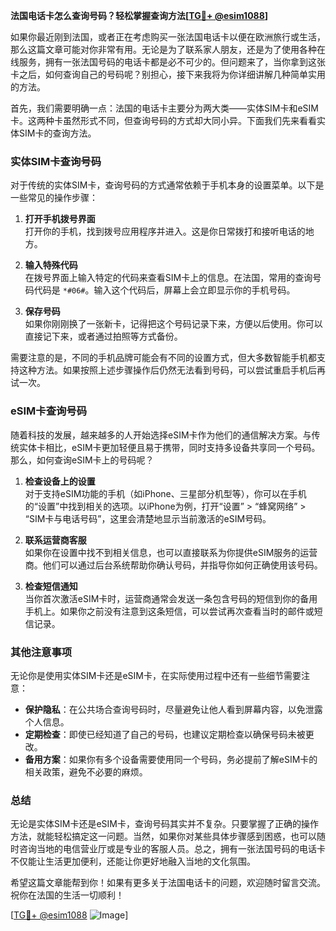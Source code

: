 **法国电话卡怎么查询号码？轻松掌握查询方法[[TG💪+ @esim1088](https://t.me/s/esim1088)]**

如果你最近刚到法国，或者正在考虑购买一张法国电话卡以便在欧洲旅行或生活，那么这篇文章可能对你非常有用。无论是为了联系家人朋友，还是为了使用各种在线服务，拥有一张法国号码的电话卡都是必不可少的。但问题来了，当你拿到这张卡之后，如何查询自己的号码呢？别担心，接下来我将为你详细讲解几种简单实用的方法。

首先，我们需要明确一点：法国的电话卡主要分为两大类——实体SIM卡和eSIM卡。这两种卡虽然形式不同，但查询号码的方式却大同小异。下面我们先来看看实体SIM卡的查询方法。

### 实体SIM卡查询号码

对于传统的实体SIM卡，查询号码的方式通常依赖于手机本身的设置菜单。以下是一些常见的操作步骤：

1. **打开手机拨号界面**  
   打开你的手机，找到拨号应用程序并进入。这是你日常拨打和接听电话的地方。

2. **输入特殊代码**  
   在拨号界面上输入特定的代码来查看SIM卡上的信息。在法国，常用的查询号码代码是 `*#06#`。输入这个代码后，屏幕上会立即显示你的手机号码。

3. **保存号码**  
   如果你刚刚换了一张新卡，记得把这个号码记录下来，方便以后使用。你可以直接记下来，或者通过拍照等方式备份。

需要注意的是，不同的手机品牌可能会有不同的设置方式，但大多数智能手机都支持这种方法。如果按照上述步骤操作后仍然无法看到号码，可以尝试重启手机后再试一次。

### eSIM卡查询号码

随着科技的发展，越来越多的人开始选择eSIM卡作为他们的通信解决方案。与传统实体卡相比，eSIM卡更加轻便且易于携带，同时支持多设备共享同一个号码。那么，如何查询eSIM卡上的号码呢？

1. **检查设备上的设置**  
   对于支持eSIM功能的手机（如iPhone、三星部分机型等），你可以在手机的“设置”中找到相关的选项。以iPhone为例，打开“设置” > “蜂窝网络” > “SIM卡与电话号码”，这里会清楚地显示当前激活的eSIM号码。

2. **联系运营商客服**  
   如果你在设置中找不到相关信息，也可以直接联系为你提供eSIM服务的运营商。他们可以通过后台系统帮助你确认号码，并指导你如何正确使用该号码。

3. **检查短信通知**  
   当你首次激活eSIM卡时，运营商通常会发送一条包含号码的短信到你的备用手机上。如果你之前没有注意到这条短信，可以尝试再次查看当时的邮件或短信记录。

### 其他注意事项

无论你是使用实体SIM卡还是eSIM卡，在实际使用过程中还有一些细节需要注意：

- **保护隐私**：在公共场合查询号码时，尽量避免让他人看到屏幕内容，以免泄露个人信息。
- **定期检查**：即使已经知道了自己的号码，也建议定期检查以确保号码未被更改。
- **备用方案**：如果你有多个设备需要使用同一个号码，务必提前了解eSIM卡的相关政策，避免不必要的麻烦。

### 总结

无论是实体SIM卡还是eSIM卡，查询号码其实并不复杂。只要掌握了正确的操作方法，就能轻松搞定这一问题。当然，如果你对某些具体步骤感到困惑，也可以随时咨询当地的电信营业厅或是专业的客服人员。总之，拥有一张法国号码的电话卡不仅能让生活更加便利，还能让你更好地融入当地的文化氛围。

希望这篇文章能帮到你！如果有更多关于法国电话卡的问题，欢迎随时留言交流。祝你在法国的生活一切顺利！

[[TG💪+ @esim1088](https://t.me/s/esim1088) ![Image](https://i.postimg.cc/4NQfJmqS/Snipaste-2025-05-13-00-14-12.png)]